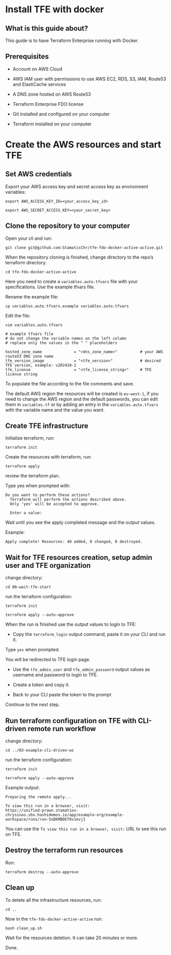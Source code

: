 # Install TFE with docker

## What is this guide about?

This guide is to have Terraform Enterprise running with Docker.

## Prerequisites 

- Account on AWS Cloud

- AWS IAM user with permissions to use AWS EC2, RDS, S3, IAM, Route53 and ElastiCache services

- A DNS zone hosted on AWS Route53

- Terraform Enterprise FDO license

- Git installed and configured on your computer

- Terraform installed on your computer

# Create the AWS resources and start TFE

## Set AWS credentials

Export your AWS access key and secret access key as environment variables:
```
export AWS_ACCESS_KEY_ID=<your_access_key_id>
```

```
export AWS_SECRET_ACCESS_KEY=<your_secret_key>
```


## Clone the repository to your computer

Open your cli and run:
```
git clone git@github.com:StamatisChr/tfe-fdo-docker-active-active.git
```


When the repository cloning is finished, change directory to the repo’s terraform directory:
```
cd tfe-fdo-docker-active-active
```

Here you need to create a `variables.auto.tfvars` file with your specifications. Use the example tfvars file.

Rename the example file:
```
cp variables.auto.tfvars.example variables.auto.tfvars
```
Edit the file:
```
vim variables.auto.tfvars
```

```
# example tfvars file
# do not change the variable names on the left column
# replace only the values in the " " placeholders

hosted_zone_name              = "<dns_zone_name>"          # your AWS route53 DNS zone name
tfe_version_image             = "<tfe_version>"            # desired TFE version, example: v202410-1
tfe_license                   = "<tfe_license_string>"     # TFE license string
```

To populate the file according to the file comments and save.

The default AWS region the resources will be created is `eu-west-1`, if you need to change the AWS region and the default passwords, you can edit them in `variables.tf` or by adding an entry in the `variables.auto.tfvars` with the variable name and the value you want.

## Create TFE infrastructure

Initialize terraform, run:
```
terraform init
```

Create the resources with terraform, run:
```
terraform apply
```
review the terraform plan.

Type yes when prompted with:
```
Do you want to perform these actions?
  Terraform will perform the actions described above.
  Only 'yes' will be accepted to approve.

  Enter a value: 
```
Wait until you see the apply completed message and the output values. 

Example:
```
Apply complete! Resources: 40 added, 0 changed, 0 destroyed.
```

## Wait for TFE resources creation, setup admin user and TFE organization

change directory:
```
cd 00-wait-tfe-start
```

run the terraform configuration:
```
terraform init
```

```
terraform apply --auto-approve
```


When the run is finished use the output values to login to TFE:
- Copy the `terraform_login` output command, paste it on your CLI and run it.

Type `yes` when prompted.

You will be redirected to TFE login page.
  
- Use the `tfe_admin_user` and `tfe_admin_password` output values as username and password to login to TFE.

- Create a token and copy it.

- Back to your CLI paste the token to the prompt

Continue to the next step.

## Run terraform configuration on TFE with CLI-driven remote run workflow

change directory:
```
cd ../03-example-cli-driven-ws
```

run the terraform configuration:
```
terraform init
```
```
terraform apply --auto-approve 
```

Example output:
```
Preparing the remote apply...

To view this run in a browser, visit:
https://unified-prawn.stamatios-chrysinas.sbx.hashidemos.io/app/example-org/example-workspace/runs/run-5xDKMBDEf6v1evj1
```

You can use the `To view this run in a browser, visit:` URL to see this run on TFE.

## Destroy the terraform run resources

Run:
```
terraform destroy --auto-approve
```

## Clean up

To delete all the infrastructure resources, run:

```
cd ..
```

Now in the `tfe-fdo-docker-active-active` run:

```
bash clean_up.sh
```

Wait for the resources deletion. It can take 20 minutes or more.

Done.
